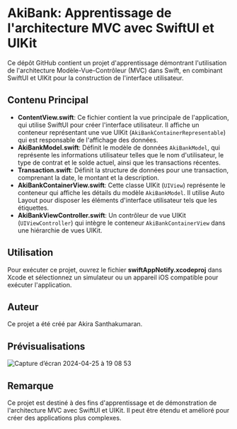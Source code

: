 # AkiBank: Apprentissage de l'architecture MVC avec SwiftUI et UIKit

Ce dépôt GitHub contient un projet d'apprentissage démontrant l'utilisation de l'architecture Modèle-Vue-Contrôleur (MVC) dans Swift, en combinant SwiftUI et UIKit pour la construction de l'interface utilisateur.

## Contenu Principal

- **ContentView.swift**: Ce fichier contient la vue principale de l'application, qui utilise SwiftUI pour créer l'interface utilisateur. Il affiche un conteneur représentant une vue UIKit (`AkiBankContainerRepresentable`) qui est responsable de l'affichage des données.
- **AkiBankModel.swift**: Définit le modèle de données `AkiBankModel`, qui représente les informations utilisateur telles que le nom d'utilisateur, le type de contrat et le solde actuel, ainsi que les transactions récentes.
- **Transaction.swift**: Définit la structure de données pour une transaction, comprenant la date, le montant et la description.
- **AkiBankContainerView.swift**: Cette classe UIKit (`UIView`) représente le conteneur qui affiche les détails du modèle `AkiBankModel`. Il utilise Auto Layout pour disposer les éléments d'interface utilisateur tels que les étiquettes.
- **AkiBankViewController.swift**: Un contrôleur de vue UIKit (`UIViewController`) qui intègre le conteneur `AkiBankContainerView` dans une hiérarchie de vues UIKit.

## Utilisation

Pour exécuter ce projet, ouvrez le fichier **swiftAppNotify.xcodeproj** dans Xcode et sélectionnez un simulateur ou un appareil iOS compatible pour exécuter l'application.

## Auteur

Ce projet a été créé par Akira Santhakumaran.

## Prévisualisations
![Capture d’écran 2024-04-25 à 19 08 53](https://github.com/Akira98000/swift.mvcArchLearning/assets/75495075/31b9e20c-e3ae-42b3-b854-7c495f01597d)

## Remarque

Ce projet est destiné à des fins d'apprentissage et de démonstration de l'architecture MVC avec SwiftUI et UIKit. Il peut être étendu et amélioré pour créer des applications plus complexes.
